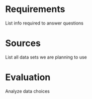 # Requirements
List info required to answer questions

# Sources
List all data sets we are planning to use

# Evaluation
Analyze data choices
